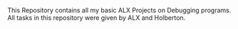 This Repository contains all my basic ALX Projects on Debugging programs. All tasks in this repository were given by ALX and Holberton.
